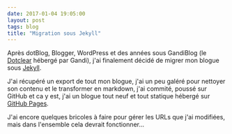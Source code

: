 ```yaml
---
date: 2017-01-04 19:05:00
layout: post
tags: blog
title: "Migration sous Jekyll"
---
```


Après dotBlog, Blogger, WordPress et des années sous GandiBlog (le
[Dotclear](https://fr.dotclear.org/) hébergé par Gandi), j'ai finalement
décidé de migrer mon blogue sous [Jekyll](https://jekyllrb.com/).

J'ai récupéré un export de tout mon blogue, j'ai un peu galéré pour nettoyer
son contenu et le transformer en markdown, j'ai commité, poussé sur GitHub et
ca y est, j'ai un blogue tout neuf et tout statique hébergé sur
[GitHub Pages](https://pages.github.com/).

J'ai encore quelques bricoles à faire pour gérer les URLs que j'ai modifiées,
mais dans l'ensemble cela devrait fonctionner...
